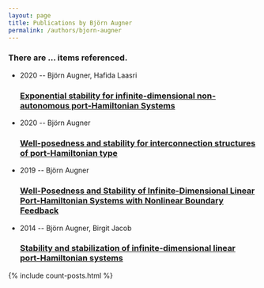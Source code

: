 ```yaml
---
layout: page
title: Publications by Björn Augner
permalink: /authors/bjorn-augner
---
```


<h3 id="number-posts">There are ... items referenced.</h3>
<ul class="post-list">
<li><span class='post-meta'>2020 -- Björn Augner, Hafida Laasri</span><h3><a class='post-link' href="{{ site.baseurl }}/exponential-stability-for-infinite-dimensional-non-autonomous-port-hamiltonian-systems">Exponential stability for infinite-dimensional non-autonomous port-Hamiltonian Systems</a></h3></li>
<li><span class='post-meta'>2020 -- Björn Augner</span><h3><a class='post-link' href="{{ site.baseurl }}/well-posedness-and-stability-for-interconnection-structures-of-port-hamiltonian-type">Well-posedness and stability for interconnection structures of port-Hamiltonian type</a></h3></li>
<li><span class='post-meta'>2019 -- Björn Augner</span><h3><a class='post-link' href="{{ site.baseurl }}/well-posedness-and-stability-of-infinite-dimensional-linear-port-hamiltonian-systems-with-nonlinear-boundary-feedback">Well-Posedness and Stability of Infinite-Dimensional Linear Port-Hamiltonian Systems with Nonlinear Boundary Feedback</a></h3></li>
<li><span class='post-meta'>2014 -- Björn Augner, Birgit Jacob</span><h3><a class='post-link' href="{{ site.baseurl }}/stability-and-stabilization-of-infinite-dimensional-linear-port-hamiltonian-systems">Stability and stabilization of infinite-dimensional linear port-Hamiltonian systems</a></h3></li>

</ul>
{% include count-posts.html %}
